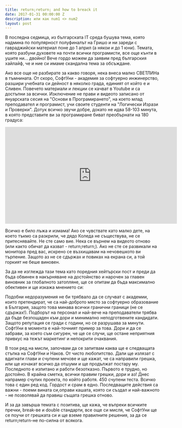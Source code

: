 ```yaml
---
title: return;return; and how to breack it
date: 2017-01-31 00:00:00 Z
description: или как num1 <> num2
layout: post
---
```


В последна седмица, из българската IT среда бушува тема, която надмина по популярност полуфиналът на Гришо и ни зареди с гавраджийски материал поне до 1 април (а някои и до 1 юни). Темата, която разбуни духовете на почти всички програмисти, все още кънти в ушите ни... двойно! Вече гордо можем да заявим пред българския хайлайф, че и ние си имаме скандална тема за обсъждане.

Ако все още не разбирате за какво говоря, нека внеса малко СВЕТЛИНа в тъмнината. От скоро, СофтУни - академия за софтуерно инжинерство, разшири учебната си дейност в няколко града, единият от който е и Сливен. Повечето материали и лекции се качват в Youtube и са достъпни за всички. Изключение не прави и видеото записано от януарската сесия на "Основи в Програмиранетo", на което млад преподавател и програмист, учи своите студенти на "Логически Изрази и Проверки". Дотук всичко звучи добре, докато не идва 58-103 минута, в която представите ви за програмиране биват преобърнати на 180 градуса:

<iframe width="560" height="315" src="https://www.youtube.com/embed/_ZwiMlyeQNU" frameborder="0" allowfullscreen></iframe>

Всичко е било лъжа и измама! Ако се чувствате като малко дете, на което тъкмо са разкрили, че дядо Коледа не съществува, не се притеснявайте. Не сте само вие. Нека се върнем на видеото отново (или както обичат да казват - return;return;). Ако не сте се развикали на монитора пред вас, искрено се възхищавам на нечовешкото ви търпение. Защото аз не се сдържах и повиках на екрана си, а той горкият не беше виновен.

За да не изглежда тази тема като поредния хейтърски пост и преди да бъда обвинен в накърняване на достойнство и нарочен за главен виновник за глобалното затопляне, ще се опитам да бъда максимално обективен и ще изкажа мнението си:

Подобни недоразумения не би трябвало да се случват с академии, които претендират, че са най-доброто място за софтуерно образование в България, защото това минава всички гранични граници (не се сдържах!). Подборът на персонал и най-вече на преподаватели трябва да бъде безпощаден към дори и минимално неподготвените кандидати. Защото репутация се гради с години, но се разрушава за минути. СофтУни в момента е най-точният пример за това. Дори и да се забрави, за което съм сигурен, че ще се случи, ще остане неприятния привкус на тежът маркетинг и непокрити очаквания.

В този ред на мисли, започвам да се запитвам каква ще е следващата стъпка на СофтУни и Наков. От чисто любопитство. Дали ще излязат с вдигнати глави и счупени мечове и ще кажат, че са направили грешка, или ще изчакат всичко да отшуми и ще продължат постару му. Последното е изпитано и работи безотказно. Първото е трудно, но достойно. В крайна сметка, всички правим грешки, дори и аз! Днес напрамер счупих проекта, по който работя. 450 счупени теста. Всичко това с един ред код. Гордост и срам в едно. Последващите действия са важни - поеми вината си,оправи кашата, която си създал и най-важното - не позволявай да правиш същата грешка отново.

И за да завърша темата с позитива, ще кажа, че въпреки всичките пречки, break-ве и double стандарти, все още си мисля, че СофтУни ще се поучи от грешката си и ще вземе правилните решения, за да се return;return-не по-силна от всякога.



